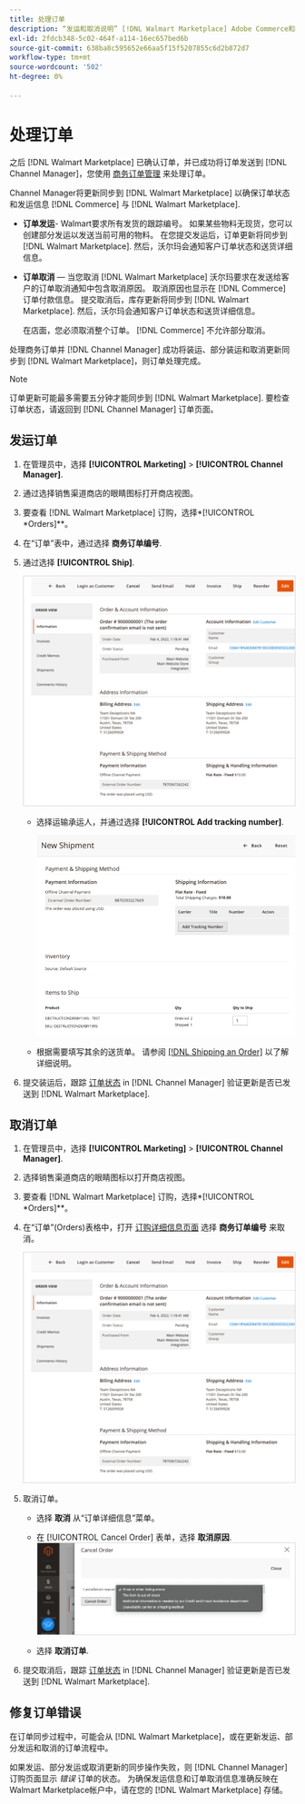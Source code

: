 ```yaml
---
title: 处理订单
description: “发运和取消说明” [!DNL Walmart Marketplace] Adobe Commerce和Magento Open Source的订单。
exl-id: 2fdcb348-5c02-464f-a114-16ec657bed6b
source-git-commit: 638ba8c595652e66aa5f15f5207855c6d2b872d7
workflow-type: tm+mt
source-wordcount: '502'
ht-degree: 0%

---
```


# 处理订单

之后 [!DNL Walmart Marketplace] 已确认订单，并已成功将订单发送到 [!DNL Channel Manager]，您使用 [商务订单管理](https://docs.magento.com/user-guide/sales/orders-workspace.html) 来处理订单。

Channel Manager将更新同步到 [!DNL Walmart Marketplace] 以确保订单状态和发运信息 [!DNL Commerce] 与 [!DNL Walmart Marketplace].

* **订单发运**- Walmart要求所有发货的跟踪编号。 如果某些物料无现货，您可以创建部分发运以发送当前可用的物料。 在您提交发运后，订单更新将同步到 [!DNL Walmart Marketplace]. 然后，沃尔玛会通知客户订单状态和送货详细信息。

* **订单取消** — 当您取消 [!DNL Walmart Marketplace] 沃尔玛要求在发送给客户的订单取消通知中包含取消原因。 取消原因也显示在 [!DNL Commerce] 订单付款信息。 提交取消后，库存更新将同步到 [!DNL Walmart Marketplace]. 然后，沃尔玛会通知客户订单状态和送货详细信息。

   在店面，您必须取消整个订单。 [!DNL Commerce] 不允许部分取消。

处理商务订单并 [!DNL Channel Manager] 成功将装运、部分装运和取消更新同步到 [!DNL Walmart Marketplace]，则订单处理完成。

>[!NOTE]
>
> 订单更新可能最多需要五分钟才能同步到 [!DNL Walmart Marketplace]. 要检查订单状态，请返回到 [!DNL Channel Manager] 订单页面。

## 发运订单

1. 在管理员中，选择 **[!UICONTROL Marketing]** > **[!UICONTROL Channel Manager]**.

1. 通过选择销售渠道商店的眼睛图标打开商店视图。

1. 要查看 [!DNL Walmart Marketplace] 订购，选择*[!UICONTROL *Orders]**。

1. 在“订单”表中，通过选择 **商务订单编号**.

1. 通过选择 **[!UICONTROL Ship]**.

   ![商务订单详细信息视图 [!DNL Walmart Marketplace] 订购](assets/order-detail-with-external-order-id.png)

   * 选择运输承运人，并通过选择 **[!UICONTROL Add tracking number]**.

      ![商务订单详细信息视图 [!DNL Walmart Marketplace] 订购](assets/order-shipment-add-tracking-number.png)


   * 根据需要填写其余的送货单。 请参阅 [[!DNL Shipping an Order]](https://docs.magento.com/user-guide/sales/order-ship.html) 以了解详细说明。

1. 提交装运后，跟踪 [订单状态](manage-orders.md#about-order-status) in [!DNL Channel Manager] 验证更新是否已发送到 [!DNL Walmart Marketplace].

## 取消订单

1. 在管理员中，选择 **[!UICONTROL Marketing]** > **[!UICONTROL Channel Manager]**.

1. 选择销售渠道商店的眼睛图标以打开商店视图。

1. 要查看 [!DNL Walmart Marketplace] 订购，选择*[!UICONTROL *Orders]**。

1. 在“订单”(Orders)表格中，打开 [订购详细信息页面](manage-orders.md#view-order-detail) 选择 **商务订单编号** 来取消。

   ![商务订单详细信息视图[!DNL Walmart Marketplace]订购](assets/order-detail-with-external-order-id.png)

1. 取消订单。

   * 选择 **取消** 从“订单详细信息”菜单。

   * 在 [!UICONTROL Cancel Order] 表单，选择 **取消原因**.
   ![商务订单详细信息视图 [!DNL Walmart Marketplace] 订购](assets/cancel-order-reason-selector.png)

   * 选择 **取消订单**.


1. 提交取消后，跟踪 [订单状态](manage-orders.md#about-order-status) in [!DNL Channel Manager] 验证更新是否已发送到 [!DNL Walmart Marketplace].

## 修复订单错误

在订单同步过程中，可能会从 [!DNL Walmart Marketplace]，或在更新发运、部分发运和取消的订单流程中。

如果发运、部分发运或取消更新的同步操作失败，则 [!DNL Channel Manager] 订购页面显示 _错误_ 订单的状态。 为确保发运信息和订单取消信息准确反映在Walmart Marketplace帐户中，请在您的 [!DNL Walmart Marketplace] 存储。


